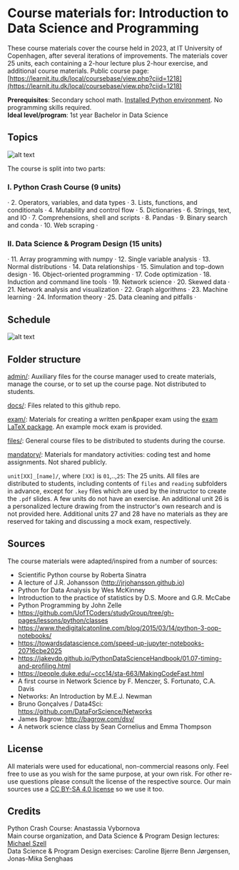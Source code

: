 # Course materials for: Introduction to Data Science and Programming
These course materials cover the course held in 2023, at IT University of Copenhagen, after several iterations of improvements. The materials cover 25 units, each containing a 2-hour lecture plus 2-hour exercise, and additional course materials. Public course page: [https://learnit.itu.dk/local/coursebase/view.php?ciid=1218](https://learnit.itu.dk/local/coursebase/view.php?ciid=1218)

**Prerequisites**: Secondary school math. [Installed Python environment](files/installations.pdf). No programming skills required.   
**Ideal level/program**: 1st year Bachelor in Data Science  

## Topics
![alt text](docs/images/topics.jpg "Topics")

The course is split into two parts:

### I. Python Crash Course (9 units)

· 2. Operators, variables, and data types · 3. Lists, functions, and conditionals · 4. Mutability and control flow · 5. Dictionaries · 6. Strings, text, and IO · 7. Comprehensions, shell and scripts · 8. Pandas · 9. Binary search and conda · 10. Web scraping ·

### II. Data Science & Program Design (15 units)

· 11. Array programming with numpy · 12. Single variable analysis · 13. Normal distributions · 14. Data relationships · 15. Simulation and top-down design · 16. Object-oriented programming · 17. Code optimization · 18. Induction and command line tools · 19. Network science · 20. Skewed data · 21. Network analysis and visualization · 22. Graph algorithms · 23. Machine learning · 24. Information theory · 25. Data cleaning and pitfalls ·

## Schedule
![alt text](docs/images/schedule.png "Schedule")

## Folder structure
[admin/](/admin): Auxiliary files for the course manager used to create materials, manage the course, or to set up the course page. Not distributed to students.

[docs/](/docs): Files related to this github repo.

[exam/](/exam): Materials for creating a written pen&paper exam using the [exam LaTeX package](https://ctan.org/pkg/exam). An example mock exam is provided.

[files/](/files): General course files to be distributed to students during the course.

[mandatory/](/mandatory): Materials for mandatory activities: coding test and home assignments. Not shared publicly.

`unit[XX]_[name]/`, where `[XX]` is `01`,..,`25`:  The 25 units. All files are distributed to students, including contents of `files` and `reading` subfolders in advance, except for `.key` files which are used by the instructor to create the `.pdf` slides. A few units do not have an exercise. An additional unit 26 is a personalized lecture drawing from the instructor's own research and is not provided here. Additional units 27 and 28 have no materials as they are reserved for taking and discussing a mock exam, respectively.


## Sources
The course materials were adapted/inspired from a number of sources:

* Scientific Python course by Roberta Sinatra
* A lecture of J.R. Johansson (http://jrjohansson.github.io)
* Python for Data Analysis by Wes McKinney
* Introduction to the practice of statistics by D.S. Moore and G.R. McCabe
* Python Programming by John Zelle
* https://github.com/UofTCoders/studyGroup/tree/gh-pages/lessons/python/classes
* https://www.thedigitalcatonline.com/blog/2015/03/14/python-3-oop-notebooks/
* https://towardsdatascience.com/speed-up-jupyter-notebooks-20716cbe2025
* https://jakevdp.github.io/PythonDataScienceHandbook/01.07-timing-and-profiling.html
* https://people.duke.edu/~ccc14/sta-663/MakingCodeFast.html
* A first course in Network Science by F. Menczer, S. Fortunato, C.A. Davis
* Networks: An Introduction by M.E.J. Newman
* Bruno Gonçalves / Data4Sci: https://github.com/DataForScience/Networks
* James Bagrow: http://bagrow.com/dsv/
* A network science class by Sean Cornelius and Emma Thompson

## License
All materials were used for educational, non-commercial reasons only. Feel free to use as you wish for the same purpose, at your own risk. For other re-use questions please consult the license of the respective source. Our main sources use a [CC BY-SA 4.0 license](https://creativecommons.org/licenses/by-sa/4.0/) so we use it too.

## Credits
Python Crash Course: Anastassia Vybornova  
Main course organization, and Data Science & Program Design lectures: [Michael Szell](http://michael.szell.net)  
Data Science & Program Design exercises: Caroline Bjerre Benn Jørgensen, Jonas-Mika Senghaas  
